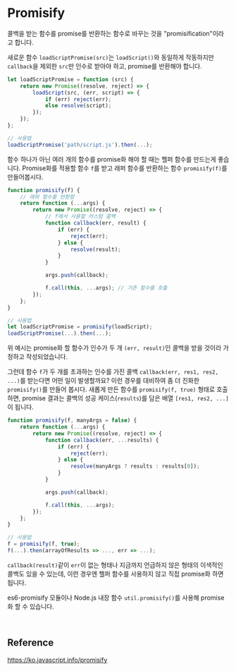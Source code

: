 # Promisify

콜백을 받는 함수를 promise를 반환하는 함수로 바꾸는 것을 "promisification"이라고 합니다.

새로운 함수 `loadScriptPromise(src)`는 `loadScript()`와 동일하게 작동하지만 `callback`을 제외한 `src`만 인수로 받아야 하고, promise를 반환해야 합니다.

```javascript
let loadScriptPromise = function (src) {
    return new Promise((resolve, reject) => {
        loadScript(src, (err, script) => {
            if (err) reject(err);
            else resolve(script);
        });
    });
};

// 사용법
loadScriptPromise('path/script.js').then(...);
```

함수 하나가 아닌 여러 개의 함수를 promise화 해야 할 때는 헬퍼 함수를 만드는게 좋습니다. Promise화를 적용할 함수 `f`를 받고 래퍼 함수를 반환하는 함수 `promisify(f)`를 만들어봅시다.

```javascript
function promisify(f) {
    // 래퍼 함수를 반환함
    return function (...args) {
        return new Promise((resolve, reject) => {
            // f에서 사용할 커스텀 콜백
            function callback(err, result) {
                if (err) {
                    reject(err);
                } else {
                    resolve(result);
                }
            }

            args.push(callback);

            f.call(this, ...args); // 기존 함수를 호출
        });
    };
}

// 사용법
let loadScriptPromise = promisify(loadScript);
loadScriptPromise(...).then(...);
```

위 예시는 promise화 할 함수가 인수가 두 개 `(err, result)`인 콜백을 받을 것이라 가정하고 작성되었습니다.

그런데 함수 `f`가 두 개를 초과하는 인수를 가진 콜백 `callback(err, res1, res2, ...)`를 받는다면 어떤 일이 발생할까요? 이런 경우를 대비하여 좀 더 진화한 `promisify()`를 만들어 봅시다. 새롭게 만든 함수를 `promisify(f, true)` 형태로 호출하면, promise 결과는 콜백의 성공 케이스(`results`)를 담은 배열 `[res1, res2, ...]`이 됩니다.

```javascript
function promisify(f, manyArgs = false) {
    return function (...args) {
        return new Promise((resolve, reject) => {
            function callback(err, ...results) {
                if (err) {
                    reject(err);
                } else {
                    resolve(manyArgs ? results : results[0]);
                }
            }

            args.push(callback);

            f.call(this, ...args);
        });
    };
}

// 사용법
f = promisify(f, true);
f(...).then(arrayOfResults => ..., err => ...);
```

`callback(result)`같이 `err`이 없는 형태나 지금까지 언급하지 않은 형태의 이색적인 콜백도 있을 수 있는데, 이런 경우엔 헬퍼 함수를 사용하지 않고 직접 promise화 하면 됩니다.

es6-promisify 모듈이나 Node.js 내장 함수 `util.promisify()`를 사용해 promise화 할 수 있습니다.

<br>

## Reference

https://ko.javascript.info/promisify
